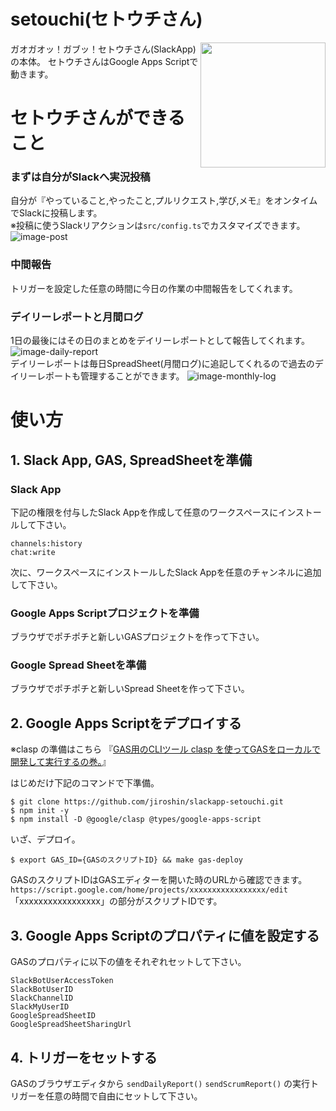 # setouchi(セトウチさん)
<img align="right" width="200" src="https://github.com/jiroshin/slackapp-setouchi/blob/master/setouchi-image.png?raw=true">
ガオガオッ！ガブッ！セトウチさん(SlackApp)の本体。  
セトウチさんはGoogle Apps Scriptで動きます。

# セトウチさんができること
### まずは自分がSlackへ実況投稿
自分が『やっていること,やったこと,プルリクエスト,学び,メモ』をオンタイムでSlackに投稿します。  
※投稿に使うSlackリアクションは`src/config.ts`でカスタマイズできます。  
![image-post](https://github.com/jiroshin/slackapp-setouchi/blob/master/post-example.png?raw=true)  

### 中間報告
トリガーを設定した任意の時間に今日の作業の中間報告をしてくれます。  

### デイリーレポートと月間ログ
1日の最後にはその日のまとめをデイリーレポートとして報告してくれます。  
![image-daily-report](https://github.com/jiroshin/slackapp-setouchi/blob/master/daily-report.png?raw=true)  
デイリーレポートは毎日SpreadSheet(月間ログ)に追記してくれるので過去のデイリーレポートも管理することができます。
![image-monthly-log](https://github.com/jiroshin/slackapp-setouchi/blob/master/monthly-log.png?raw=true)  

# 使い方
## 1. Slack App, GAS, SpreadSheetを準備
### Slack App
下記の権限を付与したSlack Appを作成して任意のワークスペースにインストールして下さい。
```
channels:history
chat:write
```
次に、ワークスペースにインストールしたSlack Appを任意のチャンネルに追加して下さい。

### Google Apps Scriptプロジェクトを準備
ブラウザでポチポチと新しいGASプロジェクトを作って下さい。

### Google Spread Sheetを準備
ブラウザでポチポチと新しいSpread Sheetを作って下さい。

## 2. Google Apps Scriptをデプロイする

※clasp の準備はこちら
『[GAS用のCLIツール clasp を使ってGASをローカルで開発して実行するの巻。](https://qiita.com/jiroshin/items/dcc398285c652554e66a#%E3%83%AD%E3%83%BC%E3%82%AB%E3%83%AB%E7%92%B0%E5%A2%83%E3%81%A7%E5%BF%AB%E9%81%A9%E3%81%AAgas%E9%96%8B%E7%99%BA%E3%82%92%E8%A1%8C%E3%81%86%E6%89%8B%E9%A0%86)』

はじめだけ下記のコマンドで下準備。
```
$ git clone https://github.com/jiroshin/slackapp-setouchi.git
$ npm init -y
$ npm install -D @google/clasp @types/google-apps-script
```

いざ、デプロイ。
```
$ export GAS_ID={GASのスクリプトID} && make gas-deploy
```

GASのスクリプトIDはGASエディターを開いた時のURLから確認できます。  
`https://script.google.com/home/projects/xxxxxxxxxxxxxxxxx/edit`
「xxxxxxxxxxxxxxxxx」の部分がスクリプトIDです。  

## 3. Google Apps Scriptのプロパティに値を設定する
GASのプロパティに以下の値をそれぞれセットして下さい。
```
SlackBotUserAccessToken
SlackBotUserID
SlackChannelID
SlackMyUserID
GoogleSpreadSheetID
GoogleSpreadSheetSharingUrl
```

## 4. トリガーをセットする
GASのブラウザエディタから `sendDailyReport()` `sendScrumReport()` の実行トリガーを任意の時間で自由にセットして下さい。
